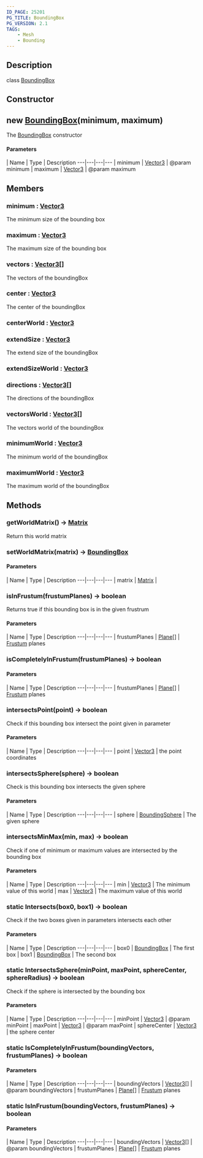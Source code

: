 ```yaml
---
ID_PAGE: 25201
PG_TITLE: BoundingBox
PG_VERSION: 2.1
TAGS:
    - Mesh
    - Bounding
---
```

## Description

class [BoundingBox](/classes/3.0/BoundingBox)



## Constructor

## new [BoundingBox](/classes/3.0/BoundingBox)(minimum, maximum)

The [BoundingBox](/classes/3.0/BoundingBox) constructor

#### Parameters
 | Name | Type | Description
---|---|---|---
 | minimum | [Vector3](/classes/3.0/Vector3) |      @param minimum
 | maximum | [Vector3](/classes/3.0/Vector3) |      @param maximum
## Members

### minimum : [Vector3](/classes/3.0/Vector3)

The minimum size of the bounding box

### maximum : [Vector3](/classes/3.0/Vector3)

The maximum size of the bounding box

### vectors : [Vector3](/classes/3.0/Vector3)[]

The vectors of the boundingBox

### center : [Vector3](/classes/3.0/Vector3)

The center of the boundingBox

### centerWorld : [Vector3](/classes/3.0/Vector3)



### extendSize : [Vector3](/classes/3.0/Vector3)

The extend size of the boundingBox

### extendSizeWorld : [Vector3](/classes/3.0/Vector3)



### directions : [Vector3](/classes/3.0/Vector3)[]

The directions of the boundingBox

### vectorsWorld : [Vector3](/classes/3.0/Vector3)[]

The vectors world of the boundingBox

### minimumWorld : [Vector3](/classes/3.0/Vector3)

The minimum world of the boundingBox

### maximumWorld : [Vector3](/classes/3.0/Vector3)

The maximum world of the boundingBox

## Methods

### getWorldMatrix() &rarr; [Matrix](/classes/3.0/Matrix)

Return this world matrix
### setWorldMatrix(matrix) &rarr; [BoundingBox](/classes/3.0/BoundingBox)



#### Parameters
 | Name | Type | Description
---|---|---|---
 | matrix | [Matrix](/classes/3.0/Matrix) |   

### isInFrustum(frustumPlanes) &rarr; boolean

Returns true if this bounding box is in the given frustrum

#### Parameters
 | Name | Type | Description
---|---|---|---
 | frustumPlanes | [Plane](/classes/3.0/Plane)[] |      [Frustum](/classes/3.0/Frustum) planes

### isCompletelyInFrustum(frustumPlanes) &rarr; boolean



#### Parameters
 | Name | Type | Description
---|---|---|---
 | frustumPlanes | [Plane](/classes/3.0/Plane)[] |      [Frustum](/classes/3.0/Frustum) planes

### intersectsPoint(point) &rarr; boolean

Check if this bounding box intersect the point given in parameter

#### Parameters
 | Name | Type | Description
---|---|---|---
 | point | [Vector3](/classes/3.0/Vector3) |      the point coordinates

### intersectsSphere(sphere) &rarr; boolean

Check is this bounding box intersects the given sphere

#### Parameters
 | Name | Type | Description
---|---|---|---
 | sphere | [BoundingSphere](/classes/3.0/BoundingSphere) |      The given sphere

### intersectsMinMax(min, max) &rarr; boolean

Check if one of minimum or maximum values are intersected by the bounding box

#### Parameters
 | Name | Type | Description
---|---|---|---
 | min | [Vector3](/classes/3.0/Vector3) |      The minimum value of this world
 | max | [Vector3](/classes/3.0/Vector3) |      The maximum value of this world
### static Intersects(box0, box1) &rarr; boolean

Check if the two boxes given in parameters intersects each other

#### Parameters
 | Name | Type | Description
---|---|---|---
 | box0 | [BoundingBox](/classes/3.0/BoundingBox) |      The first box
 | box1 | [BoundingBox](/classes/3.0/BoundingBox) |      The second box
### static IntersectsSphere(minPoint, maxPoint, sphereCenter, sphereRadius) &rarr; boolean

Check if the sphere is intersected by the bounding box

#### Parameters
 | Name | Type | Description
---|---|---|---
 | minPoint | [Vector3](/classes/3.0/Vector3) |      @param minPoint
 | maxPoint | [Vector3](/classes/3.0/Vector3) |      @param maxPoint
 | sphereCenter | [Vector3](/classes/3.0/Vector3) |      the sphere center
### static IsCompletelyInFrustum(boundingVectors, frustumPlanes) &rarr; boolean



#### Parameters
 | Name | Type | Description
---|---|---|---
 | boundingVectors | [Vector3](/classes/3.0/Vector3)[] |      @param boundingVectors
 | frustumPlanes | [Plane](/classes/3.0/Plane)[] |      [Frustum](/classes/3.0/Frustum) planes
### static IsInFrustum(boundingVectors, frustumPlanes) &rarr; boolean



#### Parameters
 | Name | Type | Description
---|---|---|---
 | boundingVectors | [Vector3](/classes/3.0/Vector3)[] |      @param boundingVectors
 | frustumPlanes | [Plane](/classes/3.0/Plane)[] |      [Frustum](/classes/3.0/Frustum) planes
